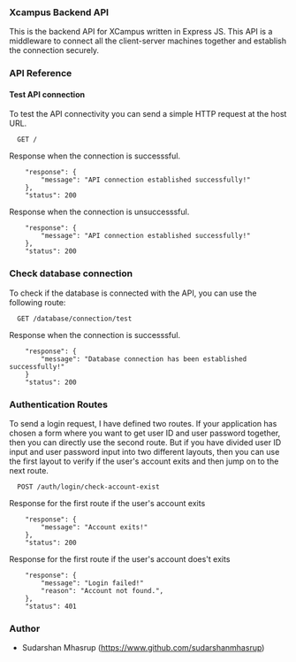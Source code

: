 
### Xcampus Backend API
This is the backend API for XCampus written in Express JS. This API is a middleware to connect all the client-server machines together and establish the connection securely.


### API Reference

#### Test API connection
To test the API connectivity you can send a simple HTTP request at the host URL. 

```request
  GET /
```

Response when the connection is successsful.
```response
    "response": {
        "message": "API connection established successfully!"
    },
    "status": 200
```
Response when the connection is unsuccesssful.
```response
    "response": {
        "message": "API connection established successfully!"
    },
    "status": 200
```


### Check database connection
To check if the database is connected with the API, you can use the following route:

```request
  GET /database/connection/test
```
Response when the connection is successsful.
```response
    "response": {
        "message": "Database connection has been established successfully!"
    }
    "status": 200
```


### Authentication Routes
To send a login request, I have defined two routes. If your application has chosen a form where you want to get user ID and user password together, then you can directly use the second route. But if you have divided user ID input and user password input into two different layouts, then you can use the first layout to verify if the user's account exits and then jump on to the next route.

```request
  POST /auth/login/check-account-exist
```

Response for the first route if the user's account exits
```response
    "response": {
        "message": "Account exits!"
    },
    "status": 200
```

Response for the first route if the user's account does't exits
```response
    "response": {
        "message": "Login failed!"
        "reason": "Account not found.",
    },
    "status": 401
```

### Author

- Sudarshan Mhasrup (https://www.github.com/sudarshanmhasrup)

